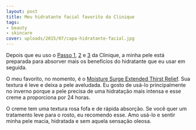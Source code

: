 ```yaml
---
layout: post
title: Meu hidratante facial favorito da Clinique
tags:
- beauty
- skincare
cover: uploads/2015/07/capa-hidratante-facial.jpg
---
```


Depois que eu uso o <a href="{{ site.baseUrl }}/clinique-sabonete-liquido-facial-passo-1/">Passo 1</a>, <a href="{{ site.baseUrl }}/clinique-clarifying-lotion-mild-passo-2/">2</a> e <a href="{{ site.baseUrl }}/clinique-dramatically-different-moisturizing-gel-passo-3/">3</a> da Clinique, a minha pele está preparada para absorver mais os benefícios do hidratante que eu usar em seguida.

O meu favorito, no momento, é o <a href="http://www.clinique.com.br/product/1687/5089/Cuidados_com_a_Pele/Hidratantes/Moisture-Surge-Extended-Thirst-Relief/index.tmpl">Moisture Surge Extended Thirst Relief</a>. Sua textura é leve e deixa a pele aveludada. Eu gosto de usá-lo principalmente no inverno porque a pele precisa de uma hidratação mais intensa e esse creme a proporciona por 24 horas.

O creme tem uma textura rosa fofa e de rápida absorção. Se você quer um tratamento leve para o rosto, eu recomendo esse. Amo usá-lo e sentir minha pele macia, hidratada e sem aquela sensação oleosa.
